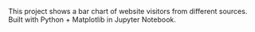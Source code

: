This project shows a bar chart of website visitors from different sources. Built with Python + Matplotlib in Jupyter Notebook.  

